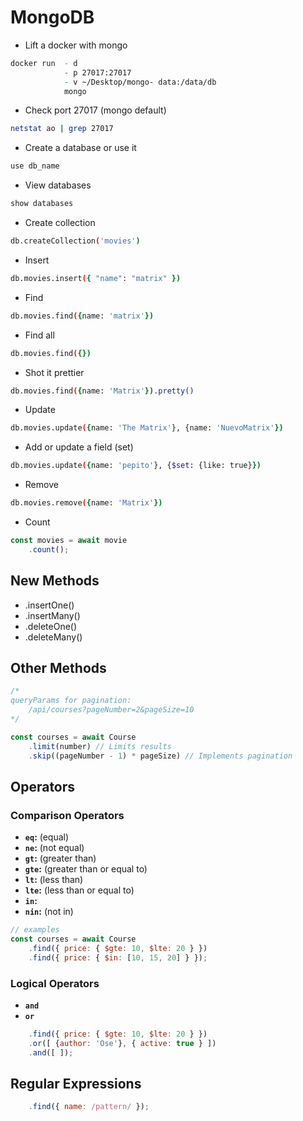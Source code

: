 # MongoDB

- Lift a docker with mongo

```zsh
docker run  - d
            - p 27017:27017
            - v ~/Desktop/mongo- data:/data/db
            mongo
```

- Check port 27017 (mongo default)

```zsh
netstat ao | grep 27017
```

- Create a database or use it

```zsh
use db_name
```

- View databases

```zsh
show databases
```

- Create collection

```zsh
db.createCollection('movies')
```

- Insert

```zsh
db.movies.insert({ "name": "matrix" })
```

- Find

```zsh
db.movies.find({name: 'matrix'})
```

- Find all

```zsh
db.movies.find({})
```

- Shot it prettier

```zsh
db.movies.find({name: 'Matrix'}).pretty()
```

- Update

```zsh
db.movies.update({name: 'The Matrix'}, {name: 'NuevoMatrix'})
```

- Add or update a field (set)

```zsh
db.movies.update({name: 'pepito'}, {$set: {like: true}})
```

- Remove

```zsh
db.movies.remove({name: 'Matrix'})
```

- Count

```javascript
const movies = await movie
    .count();
```

## New Methods

- .insertOne()
- .insertMany()
- .deleteOne()
- .deleteMany()

## Other Methods

```javascript
/*
queryParams for pagination:
    /api/courses?pageNumber=2&pageSize=10
*/

const courses = await Course
    .limit(number) // Limits results
    .skip((pageNumber - 1) * pageSize) // Implements pagination
```

## Operators

### Comparison Operators

- **`eq`:** (equal)
- **`ne`:** (not equal)
- **`gt`:** (greater than)
- **`gte`:** (greater than or equal to)
- **`lt`:** (less than)
- **`lte`:** (less than or equal to)
- **`in`:**
- **`nin`:** (not in)

```javascript
// examples
const courses = await Course
    .find({ price: { $gte: 10, $lte: 20 } })
    .find({ price: { $in: [10, 15, 20] } });
```

### Logical Operators

- **`and`**
- **`or`**

```javascript
    .find({ price: { $gte: 10, $lte: 20 } })
    .or([ {author: 'Ose'}, { active: true } ])
    .and([ ]);
```

## Regular Expressions

```javascript
    .find({ name: /pattern/ });
```
